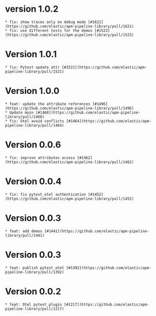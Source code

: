 # version 1.0.2

    * fix: show traces only on debug mode [#1621](https://github.com/elastic/apm-pipeline-library/pull/1621)
    * fix: use different tests for the demos [#1523](https://github.com/elastic/apm-pipeline-library/pull/1523)

# Version 1.0.1

    * fix: Pytest update attr [#1521](https://github.com/elastic/apm-pipeline-library/pull/1521)

# Version 1.0.0

    * feat: update the attribute references [#1496](https://github.com/elastic/apm-pipeline-library/pull/1496)
    * Update main [#1468](https://github.com/elastic/apm-pipeline-library/pull/1468)
    * fix: Otel avoid conflicts [#1464](https://github.com/elastic/apm-pipeline-library/pull/1464)

# Version 0.0.6

    * fix: improve attributes access [#1462](https://github.com/elastic/apm-pipeline-library/pull/1462)

# Version 0.0.4

    * fix: fix pytest_otel authentication [#1452](https://github.com/elastic/apm-pipeline-library/pull/1452)

# Version 0.0.3

    * feat: add demos [#1441](https://github.com/elastic/apm-pipeline-library/pull/1441)

# Version 0.0.3

    * feat: publish pytest_otel [#1392](https://github.com/elastic/apm-pipeline-library/pull/1392)

# Version 0.0.2

    * feat: Otel pytest plugin [#1217](https://github.com/elastic/apm-pipeline-library/pull/1217)

